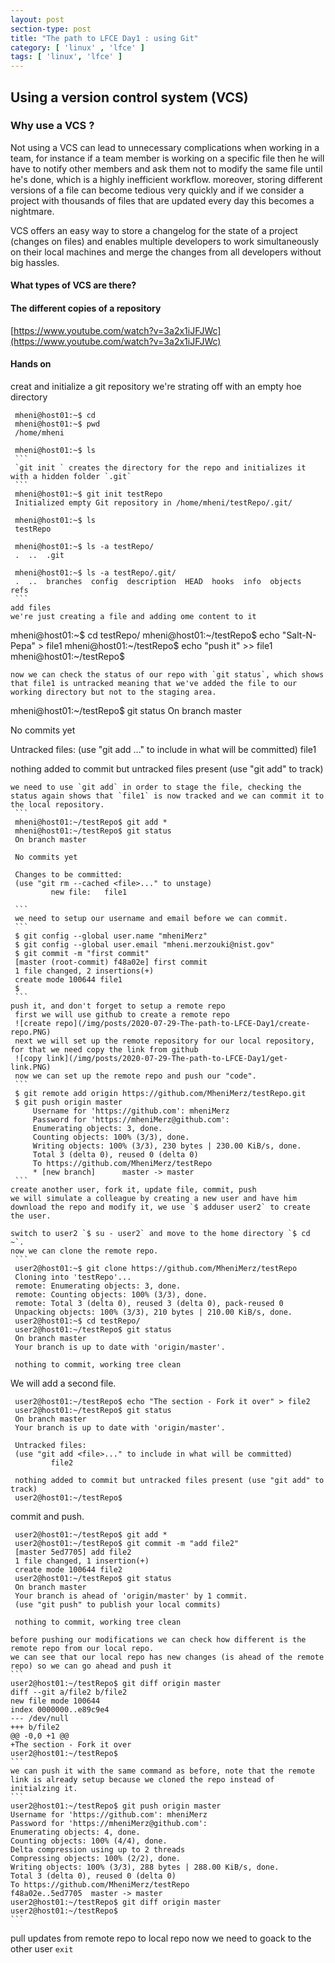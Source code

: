 ```yaml
---
layout: post
section-type: post
title: "The path to LFCE Day1 : using Git"
category: [ 'linux' , 'lfce' ]
tags: [ 'linux', 'lfce' ]
---
```


## Using a version control system (VCS)

### Why use a VCS ?
Not using a VCS can lead to unnecessary complications when working in a team, for instance if a team member is working on a specific file then he will have to notify other members and ask them not to modify the same file until he's done, which is a highly inefficient workflow.
moreover, storing different versions of a file can become tedious very quickly and if we consider a project with thousands of files that are updated every day this becomes a nightmare.

VCS offers an easy way to store a changelog for the state of a project (changes on files) and enables multiple developers to work simultaneously on their local machines and merge the changes from all developers without big hassles.

#### What types of VCS are there?


#### The different copies of a repository
[https://www.youtube.com/watch?v=3a2x1iJFJWc](https://www.youtube.com/watch?v=3a2x1iJFJWc)

#### Hands on
creat and initialize a git repository
   we're strating off with an empty hoe directory
   ```
    mheni@host01:~$ cd
    mheni@host01:~$ pwd
    /home/mheni
    
    mheni@host01:~$ ls
    ```
    `git init ` creates the directory for the repo and initializes it with a hidden folder `.git`
    ```
    mheni@host01:~$ git init testRepo
    Initialized empty Git repository in /home/mheni/testRepo/.git/
    
    mheni@host01:~$ ls
    testRepo

    mheni@host01:~$ ls -a testRepo/
    .  ..  .git
    
    mheni@host01:~$ ls -a testRepo/.git/
    .  ..  branches  config  description  HEAD  hooks  info  objects  refs
    ```
add files
   we're just creating a file and adding ome content to it
   ```
   mheni@host01:~$ cd testRepo/
   mheni@host01:~/testRepo$ echo "Salt-N-Pepa" > file1
   mheni@host01:~/testRepo$ echo "push it" >> file1
   mheni@host01:~/testRepo$
   ```
   now we can check the status of our repo with `git status`, which shows that file1 is untracked meaning that we've added the file to our working directory but not to the staging area.
   ```
   mheni@host01:~/testRepo$ git status
   On branch master

   No commits yet

   Untracked files:
   (use "git add <file>..." to include in what will be committed)
           file1

   nothing added to commit but untracked files present (use "git add" to track)
   ```
   we need to use `git add` in order to stage the file, checking the status again shows that `file1` is now tracked and we can commit it to the local repository.
    ```
    mheni@host01:~/testRepo$ git add *
    mheni@host01:~/testRepo$ git status
    On branch master

    No commits yet

    Changes to be committed:
    (use "git rm --cached <file>..." to unstage)
            new file:   file1

    ```
    we need to setup our username and email before we can commit.
    ```
    $ git config --global user.name "mheniMerz"
    $ git config --global user.email "mheni.merzouki@nist.gov"
    $ git commit -m "first commit"
    [master (root-commit) f48a02e] first commit
    1 file changed, 2 insertions(+)
    create mode 100644 file1
    $
    ```
push it, and don't forget to setup a remote repo
    first we will use github to create a remote repo
    ![create repo](/img/posts/2020-07-29-The-path-to-LFCE-Day1/create-repo.PNG)
    next we will set up the remote repository for our local repository, for that we need copy the link from github
    ![copy link](/img/posts/2020-07-29-The-path-to-LFCE-Day1/get-link.PNG)
    now we can set up the remote repo and push our "code".
    ```
    $ git remote add origin https://github.com/MheniMerz/testRepo.git
    $ git push origin master
        Username for 'https://github.com': mheniMerz
        Password for 'https://mheniMerz@github.com':
        Enumerating objects: 3, done.
        Counting objects: 100% (3/3), done.
        Writing objects: 100% (3/3), 230 bytes | 230.00 KiB/s, done.
        Total 3 (delta 0), reused 0 (delta 0)
        To https://github.com/MheniMerz/testRepo
        * [new branch]      master -> master
    ```
create another user, fork it, update file, commit, push
   we will simulate a colleague by creating a new user and have him download the repo and modify it, we use `$ adduser user2` to create the user.

   switch to user2 `$ su - user2` and move to the home directory `$ cd ~`.
   now we can clone the remote repo.
    ```
    user2@host01:~$ git clone https://github.com/MheniMerz/testRepo
    Cloning into 'testRepo'...
    remote: Enumerating objects: 3, done.
    remote: Counting objects: 100% (3/3), done.
    remote: Total 3 (delta 0), reused 3 (delta 0), pack-reused 0
    Unpacking objects: 100% (3/3), 210 bytes | 210.00 KiB/s, done.
    user2@host01:~$ cd testRepo/
    user2@host01:~/testRepo$ git status
    On branch master
    Your branch is up to date with 'origin/master'.

    nothing to commit, working tree clean
   ```
   We will add a second file.
   ```
    user2@host01:~/testRepo$ echo "The section - Fork it over" > file2
    user2@host01:~/testRepo$ git status
    On branch master
    Your branch is up to date with 'origin/master'.

    Untracked files:
    (use "git add <file>..." to include in what will be committed)
            file2

    nothing added to commit but untracked files present (use "git add" to track)
    user2@host01:~/testRepo$
   ```
   commit and push.
   ```
    user2@host01:~/testRepo$ git add *
    user2@host01:~/testRepo$ git commit -m "add file2"
    [master 5ed7705] add file2
    1 file changed, 1 insertion(+)
    create mode 100644 file2
    user2@host01:~/testRepo$ git status
    On branch master
    Your branch is ahead of 'origin/master' by 1 commit.
    (use "git push" to publish your local commits)

    nothing to commit, working tree clean
   ```
    before pushing our modifications we can check how different is the remote repo from our local repo.
    we can see that our local repo has new changes (is ahead of the remote repo) so we can go ahead and push it
    ```
    user2@host01:~/testRepo$ git diff origin master
    diff --git a/file2 b/file2
    new file mode 100644
    index 0000000..e89c9e4
    --- /dev/null
    +++ b/file2
    @@ -0,0 +1 @@
    +The section - Fork it over
    user2@host01:~/testRepo$
    ```
    we can push it with the same command as before, note that the remote link is already setup because we cloned the repo instead of initialzing it.
    ```
    user2@host01:~/testRepo$ git push origin master
    Username for 'https://github.com': mheniMerz
    Password for 'https://mheniMerz@github.com':
    Enumerating objects: 4, done.
    Counting objects: 100% (4/4), done.
    Delta compression using up to 2 threads
    Compressing objects: 100% (2/2), done.
    Writing objects: 100% (3/3), 288 bytes | 288.00 KiB/s, done.
    Total 3 (delta 0), reused 0 (delta 0)
    To https://github.com/MheniMerz/testRepo
    f48a02e..5ed7705  master -> master
    user2@host01:~/testRepo$ git diff origin master
    user2@host01:~/testRepo$
    ```

pull updates from remote repo to local repo
   now we need to goack to the other user `exit`


